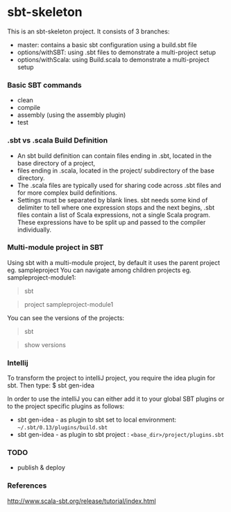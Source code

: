 sbt-skeleton
============

This is an sbt-skeleton project.
It consists of 3 branches: 

* master: contains a basic sbt configuration using a build.sbt file
* options/withSBT: using .sbt files to demonstrate a multi-project setup
* options/withScala: using Build.scala to demonstrate a multi-project setup

### Basic SBT commands
- clean
- compile
- assembly (using the assembly plugin)
- test

### .sbt vs .scala Build Definition
* An sbt build definition can contain files ending in .sbt, located in the base directory of a project,  
* files ending in .scala, located in the project/ subdirectory of the base directory. 
* The .scala files are typically used for sharing code across .sbt files and for more complex build definitions.
* Settings must be separated by blank lines. sbt needs some kind of delimiter to tell where one expression stops and the next begins, .sbt files contain a list of Scala expressions, not a single Scala program. These expressions have to be split up and passed to the compiler individually.


### Multi-module project in SBT
Using sbt with a multi-module project, by default it uses the parent project eg. sampleproject
You can navigate among children projects eg. sampleproject-module1: 
> sbt

> project  sampleproject-module1

You can see the versions of the projects:
> sbt

> show versions 

### Intellij
To transform the project to intelliJ project, you require the idea plugin for sbt. 
Then type:
$ sbt gen-idea 

In order to use the intelliJ you can either add it to your global SBT plugins or to the project specific plugins as follows:
- sbt gen-idea - as plugin to sbt set to local environment: `~/.sbt/0.13/plugins/build.sbt`
- sbt gen-idea - as plugin to sbt project : `<base_dir>/project/plugins.sbt`

### TODO
* publish & deploy

### References
http://www.scala-sbt.org/release/tutorial/index.html
